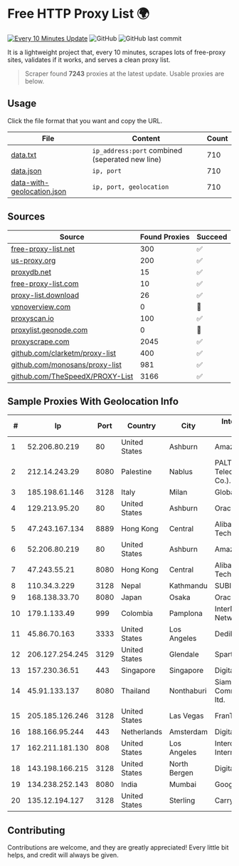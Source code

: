 
# Free HTTP Proxy List 🌍

[![Every 10 Minutes Update](https://github.com/mertguvencli/http-proxy-list/actions/workflows/main.yml/badge.svg?branch=main)](https://github.com/mertguvencli/http-proxy-list/actions/workflows/main.yml)
![GitHub](https://img.shields.io/github/license/mertguvencli/http-proxy-list)
![GitHub last commit](https://img.shields.io/github/last-commit/mertguvencli/http-proxy-list)

It is a lightweight project that, every 10 minutes, scrapes lots of free-proxy sites, validates if it works, and serves a clean proxy list.


> Scraper found **7243** proxies at the latest update. Usable proxies are below.

## Usage

Click the file format that you want and copy the URL.


|File|Content|Count|
|----|-------|-----|
|[data.txt](https://raw.githubusercontent.com/mertguvencli/http-proxy-list/main/proxy-list/data.txt)|`ip_address:port` combined (seperated new line)|710|
|[data.json](https://raw.githubusercontent.com/mertguvencli/http-proxy-list/main/proxy-list/data.json)|`ip, port`|710|
|[data-with-geolocation.json](https://raw.githubusercontent.com/mertguvencli/http-proxy-list/main/proxy-list/data-with-geolocation.json)|`ip, port, geolocation`|710|

## Sources

|Source|Found Proxies|Succeed|
|------|-------------|-------|
|[free-proxy-list.net](https://free-proxy-list.net)|300|✅|
|[us-proxy.org](https://www.us-proxy.org)|200|✅|
|[proxydb.net](http://proxydb.net)|15|✅|
|[free-proxy-list.com](https://free-proxy-list.com/?page=&port=&type%5B%5D=http&type%5B%5D=https&up_time=0&search=Search)|10|✅|
|[proxy-list.download](https://www.proxy-list.download/HTTP)|26|✅|
|[vpnoverview.com](https://vpnoverview.com/privacy/anonymous-browsing/free-proxy-servers)|0|🚫|
|[proxyscan.io](https://www.proxyscan.io)|100|✅|
|[proxylist.geonode.com](https://proxylist.geonode.com/api/proxy-list?limit=300&page=1&sort_by=lastChecked&sort_type=desc&protocols=http,https)|0|🚫|
|[proxyscrape.com](https://api.proxyscrape.com/v2/?request=displayproxies&protocol=http&timeout=10000&country=all&ssl=all&anonymity=all)|2045|✅|
|[github.com/clarketm/proxy-list](https://raw.githubusercontent.com/clarketm/proxy-list/master/proxy-list-raw.txt)|400|✅|
|[github.com/monosans/proxy-list](https://raw.githubusercontent.com/monosans/proxy-list/main/proxies/http.txt)|981|✅|
|[github.com/TheSpeedX/PROXY-List](https://raw.githubusercontent.com/TheSpeedX/PROXY-List/master/http.txt)|3166|✅|


## Sample Proxies With Geolocation Info

|#|Ip|Port|Country|City|Internet Service Provider|
|-|--|----|-------|----|-------------------------|
|1|52.206.80.219|80|United States|Ashburn|Amazon.com, Inc.|
|2|212.14.243.29|8080|Palestine|Nablus|PALTEL (Palestine Telecommunications Co.).|
|3|185.198.61.146|3128|Italy|Milan|Global Router LLC|
|4|129.213.95.20|80|United States|Ashburn|Oracle Corporation|
|5|47.243.167.134|8889|Hong Kong|Central|Alibaba (US) Technology Co., Ltd.|
|6|52.206.80.219|80|United States|Ashburn|Amazon.com, Inc.|
|7|47.243.55.21|8080|Hong Kong|Central|Alibaba (US) Technology Co., Ltd.|
|8|110.34.3.229|3128|Nepal|Kathmandu|SUBISU C7|
|9|168.138.33.70|8080|Japan|Osaka|Oracle Corporation|
|10|179.1.133.49|999|Colombia|Pamplona|InterNexa Global Network|
|11|45.86.70.163|3333|United States|Los Angeles|DediPath|
|12|206.127.254.245|3129|United States|Glendale|Spartan Host Ltd|
|13|157.230.36.51|443|Singapore|Singapore|DigitalOcean, LLC|
|14|45.91.133.137|8080|Thailand|Nonthaburi|Siamdata Communication Co., ltd.|
|15|205.185.126.246|3128|United States|Las Vegas|FranTech Solutions|
|16|188.166.95.244|443|Netherlands|Amsterdam|DigitalOcean, LLC|
|17|162.211.181.130|808|United States|Los Angeles|Intercontinental Internet Data Corp|
|18|143.198.166.215|3128|United States|North Bergen|DigitalOcean, LLC|
|19|134.238.252.143|8080|India|Mumbai|Google LLC|
|20|135.12.194.127|3128|United States|Sterling|Carrytel|



## Contributing

Contributions are welcome, and they are greatly appreciated! Every
little bit helps, and credit will always be given.

